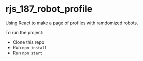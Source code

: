 # rjs_187_robot_profile
Using React to make a page of profiles with ramdomized robots.

To run the project:
- Clone this repo
- Run ```npm install```
- Run ```npm start```
